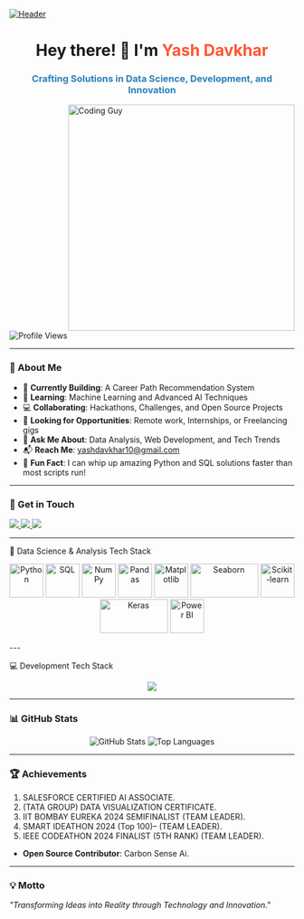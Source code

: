 [![Header](https://cdnb.artstation.com/p/assets/images/images/028/102/058/original/pixel-jeff-matrix-s.gif?1593487263)](https://github.com/yashdavkhar7020)
<h1 align="center">Hey there! 👋 I'm <span style="color: #FF5733;">Yash Davkhar</span></h1>
<h3 align="center" style="color: #2980B9;">Crafting Solutions in Data Science, Development, and Innovation</h3>

<img align="right" alt="Coding Guy" width="400" src="https://i.pinimg.com/originals/81/17/8b/81178b47a8598f0c81c4799f2cdd4057.gif">

<p align="left"> <img src="https://komarev.com/ghpvc/?username=yashdavkhar7020&label=Profile%20Views&color=0E75B6&style=flat-square" alt="Profile Views" /> </p>

---

### 🚀 About Me
- 🔭 **Currently Building**: A Career Path Recommendation System  
- 🌱 **Learning**: Machine Learning and Advanced AI Techniques  
- 💻 **Collaborating**: Hackathons, Challenges, and Open Source Projects  
- 🤝 **Looking for Opportunities**: Remote work, Internships, or Freelancing gigs  
- 🧠 **Ask Me About**: Data Analysis, Web Development, and Tech Trends  
- 📬 **Reach Me**: yashdavkhar10@gmail.com  
- 🎯 **Fun Fact**: I can whip up amazing Python and SQL solutions faster than most scripts run!  

---

### 🔗 Get in Touch
<p align="left">
  <a href="https://twitter.com/yashdavkhar10" target="_blank">
    <img src="https://img.shields.io/badge/Twitter-%231DA1F2.svg?&style=for-the-badge&logo=twitter&logoColor=white" />
  </a>
  <a href="https://linkedin.com/in/yash-davkhar" target="_blank">
    <img src="https://img.shields.io/badge/LinkedIn-%230077B5.svg?&style=for-the-badge&logo=linkedin&logoColor=white" />
  </a>
  <a href="https://www.leetcode.com/yashdavkhar" target="_blank">
    <img src="https://img.shields.io/badge/LeetCode-%23FFA116.svg?&style=for-the-badge&logo=leetcode&logoColor=white" />
  </a>
</p>

---

🧠 Data Science & Analysis Tech Stack
<p align="center">
  <img src="https://cdn.jsdelivr.net/gh/devicons/devicon/icons/python/python-original.svg" alt="Python" width="60" height="60" />
   <img src="https://upload.wikimedia.org/wikipedia/commons/8/87/Sql_data_base_with_logo.png" alt="SQL" width="60" height="60" />
  <img src="https://cdn.jsdelivr.net/gh/devicons/devicon/icons/numpy/numpy-original.svg" alt="NumPy" width="60" height="60" />
  <img src="https://cdn.jsdelivr.net/gh/devicons/devicon/icons/pandas/pandas-original.svg" alt="Pandas" width="60" height="60" />
  <img src="https://upload.wikimedia.org/wikipedia/commons/8/84/Matplotlib_icon.svg" alt="Matplotlib" width="60" height="60" />
  <img src="https://seaborn.pydata.org/_static/logo-wide-lightbg.svg" alt="Seaborn" width="120" height="60" />
  <img src="https://upload.wikimedia.org/wikipedia/commons/0/05/Scikit_learn_logo_small.svg" alt="Scikit-learn" width="60" height="60" />
  <img src="https://upload.wikimedia.org/wikipedia/commons/a/ae/Keras_logo.svg" alt="Keras" width="120" height="60" />
  <img src="https://upload.wikimedia.org/wikipedia/commons/c/cf/New_Power_BI_Logo.svg" alt="Power BI" width="60" height="60" />
</p>
---

💻 Development Tech Stack
<div align="center"> <img src="https://skillicons.dev/icons?i=js,html,css,react,nodejs,express,mysql,mongodb,bootstrap,aws&theme=dark" /> </div>

---

### 📊 GitHub Stats
<p align="center">
  <img src="https://github-readme-stats.vercel.app/api?username=yashdavkhar7020&show_icons=true&theme=radical" alt="GitHub Stats" />
  
  <img src="https://github-readme-stats.vercel.app/api/top-langs/?username=yashdavkhar7020&layout=compact&theme=radical" alt="Top Languages" />
</p>

---

### 🏆 Achievements  
   1. SALESFORCE CERTIFIED AI ASSOCIATE.  
   2. (TATA GROUP) DATA VISUALIZATION CERTIFICATE.  
   3. IIT BOMBAY EUREKA 2024 SEMIFINALIST (TEAM LEADER).  
   4. SMART IDEATHON 2024 (Top 100)– (TEAM LEADER).  
   5. IEEE CODEATHON 2024 FINALIST (5TH RANK) (TEAM LEADER).  
 
- **Open Source Contributor**: Carbon Sense Ai.

---

### 💡 Motto
_"Transforming Ideas into Reality through Technology and Innovation."_
